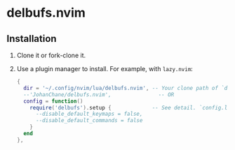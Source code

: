 # delbufs.nvim

## Installation

1.  Clone it or fork-clone it.
2.  Use a plugin manager to install. For example, with `lazy.nvim`:

    ```lua
    {
      dir = '~/.config/nvim/lua/delbufs.nvim', -- Your clone path of `delbufs.nvim`.
      --'JohanChane/delbufs.nvim',               -- OR
      config = function()
        require('delbufs').setup {             -- See detail. `config.lua`, `init.lua`.
          --disable_default_keymaps = false,
          --disable_default_commands = false
        }
      end
    },
    ```
